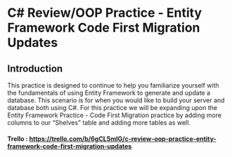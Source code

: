 # C# Review/OOP Practice - Entity Framework Code First Migration Updates

## Introduction
This practice is designed to continue to help you familiarize yourself with the fundamentals of using Entity Framework to generate and update a database. This scenario is for when you would like to build your server and database both using C#. For this practice we will be expanding upon the Entity Framework Practice - Code First Migration practice by adding more columns to our “Shelves” table and adding more tables as well.

#### Trello : https://trello.com/b/6gCL5mlG/c-review-oop-practice-entity-framework-code-first-migration-updates
